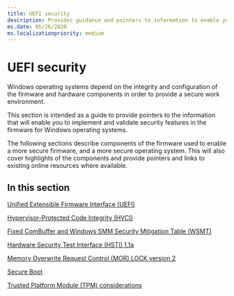```yaml
---
title: UEFI security
description: Provides guidance and pointers to information to enable you to implement and validate security features in the firmware for Windows operating systems.
ms.date: 05/26/2020
ms.localizationpriority: medium
---
```


# UEFI security

Windows operating systems depend on the integrity and configuration of the firmware and hardware components in order to provide a secure work environment.

This section is intended as a guide to provide pointers to the information that will enable you to implement and validate security features in the firmware for Windows operating systems.

The following sections describe components of the firmware used to enable a more secure firmware, and a more secure operating system. This will also cover highlights of the components and provide pointers and links to existing online resources where available.

## In this section

[Unified Extensible Firmware Interface (UEFI)](unified-extensible-firmware-interface.md)

[Hypervisor-Protected Code Integrity (HVCI)](device-guard-and-credential-guard.md)

[Fixed ComBuffer and Windows SMM Security Mitigation Table (WSMT)](fixed-combuffer-and-windows-smm-security-mitigation-table.md)

[Hardware Security Test Interface (HSTI) 1.1a](hardware-security-test-interface-1-1a.md)

[Memory Overwrite Request Control (MOR) LOCK version 2](memory-overwrite-request-control-lock-version-2.md)

[Secure Boot](secure-boot.md)

[Trusted Platform Module (TPM) considerations](trusted-platform-module-considerations.md)
